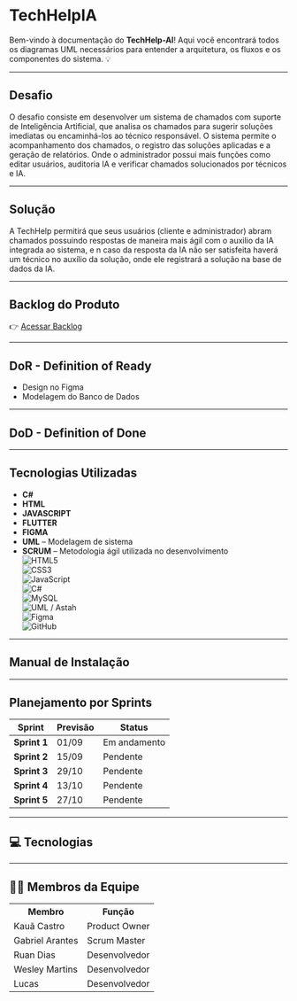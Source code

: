 # TechHelpIA # 

Bem-vindo à documentação do **TechHelp-AI**! Aqui você encontrará todos os diagramas UML necessários para entender a arquitetura, os fluxos e os componentes do sistema. 💡

---

  ##  Desafio
  
O desafio consiste em desenvolver um sistema de chamados com suporte de Inteligência Artificial, que analisa os chamados para sugerir soluções imediatas ou encaminhá-los ao técnico responsável. O sistema permite o acompanhamento dos chamados, o registro das soluções aplicadas e a geração de relatórios. Onde o administrador possui mais funções como editar usuários, auditoria IA e verificar chamados solucionados por técnicos e IA.

---

  ##  Solução
  
A TechHelp permitirá que seus usuários (cliente e administrador) abram chamados possuindo respostas de maneira mais ágil com o auxilio da IA integrada ao sistema, e n caso da resposta da IA não ser satisfeita haverá um técnico no auxílio da solução, onde ele registrará a solução na base de dados da IA.

---


##  Backlog do Produto

👉 [Acessar Backlog](https://github.com/kauacsilva/TechHelpIA/tree/main/Documenta%C3%A7%C3%A3o/Backlog)

---
## DoR - Definition of Ready

- Design no Figma
- Modelagem do Banco de Dados
  
---

## DoD - Definition of Done

---

##  Tecnologias Utilizadas

- **C#**
- **HTML**
- **JAVASCRIPT**
- **FLUTTER**
- **FIGMA**
- **UML** – Modelagem de sistema
- **SCRUM** – Metodologia ágil utilizada no desenvolvimento
  <br>
  ![HTML5](https://img.shields.io/badge/HTML5-E34F26?style=for-the-badge&logo=html5&logoColor=white)  
  ![CSS3](https://img.shields.io/badge/CSS3-1572B6?style=for-the-badge&logo=css3&logoColor=white)  
  ![JavaScript](https://img.shields.io/badge/JavaScript-F7DF1E?style=for-the-badge&logo=javascript&logoColor=black)  
  ![C#](https://img.shields.io/badge/C%23-239120?style=for-the-badge&logo=c-sharp&logoColor=white)  
  ![MySQL](https://img.shields.io/badge/MySQL-005C84?style=for-the-badge&logo=mysql&logoColor=white)  
  ![UML / Astah](https://img.shields.io/badge/UML-000000?style=for-the-badge&logo=uml&logoColor=white)  
  ![Figma](https://img.shields.io/badge/Figma-F24E1E?style=for-the-badge&logo=figma&logoColor=white)  
  ![GitHub](https://img.shields.io/badge/GitHub-181717?style=for-the-badge&logo=github&logoColor=white)  

---

## Manual de Instalação

---


##  Planejamento por Sprints

| **Sprint** | **Previsão** | **Status** |
|------------|--------------|------------------------|
| **Sprint 1** | 01/09 | Em andamento |
| **Sprint 2** | 15/09 | Pendente |
| **Sprint 3** | 29/10 | Pendente |
| **Sprint 4** | 13/10 | Pendente |
| **Sprint 5** | 27/10 | Pendente |

---

## 💻 Tecnologias 

  

---



## 👨‍💻 Membros da Equipe

<div align="center">
  <table>
    <tr>
      <th>Membro</th>
      <th>Função</th>
    </tr>
    <tr>
      <td>Kauã Castro</td>
      <td>Product Owner</td>
    </tr>
    <tr>
      <td>Gabriel Arantes</td>
      <td>Scrum Master</td>
    </tr>
    <tr>
      <td>Ruan Dias</td>
      <td>Desenvolvedor</td>
    </tr>
    <tr>
      <td>Wesley Martins</td>
      <td>Desenvolvedor</td>
    </tr>
    <tr>
      <td>Lucas</td>
      <td>Desenvolvedor</td>
    </tr>
  </table>
</div>
  

